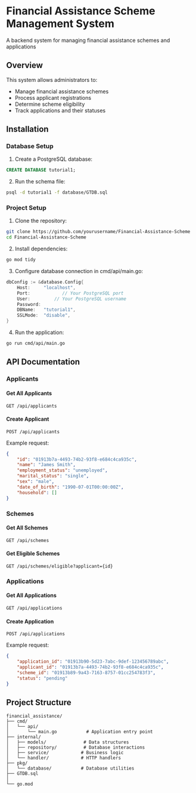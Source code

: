 # Financial Assistance Scheme Management System

A backend system for managing financial assistance schemes and applications

## Overview
This system allows administrators to:
- Manage financial assistance schemes
- Process applicant registrations
- Determine scheme eligibility
- Track applications and their statuses

## Installation

### Database Setup
1. Create a PostgreSQL database:
```sql
CREATE DATABASE tutorial1;
```

2. Run the schema file:
```bash
psql -d tutorial1 -f database/GTDB.sql
```

### Project Setup
1. Clone the repository:
```bash
git clone https://github.com/yourusername/Financial-Assistance-Scheme
cd Financial-Assistance-Scheme
```

2. Install dependencies:
```bash
go mod tidy
```

3. Configure database connection in cmd/api/main.go:
```go
dbConfig := &database.Config{
    Host:     "localhost",
    Port:            // Your PostgreSQL port
    User:         // Your PostgreSQL username
    Password: 
    DBName:   "tutorial1",
    SSLMode:  "disable",
}
```

4. Run the application:
```bash
go run cmd/api/main.go
```

## API Documentation

### Applicants

#### Get All Applicants
```http
GET /api/applicants
```

#### Create Applicant
```http
POST /api/applicants
```
Example request:
```json
{
    "id": "01913b7a-4493-74b2-93f8-e684c4ca935c",
    "name": "James Smith",
    "employment_status": "unemployed",
    "marital_status": "single",
    "sex": "male",
    "date_of_birth": "1990-07-01T00:00:00Z",
    "household": []
}
```

### Schemes
#### Get All Schemes
```http
GET /api/schemes
```

#### Get Eligible Schemes
```http
GET /api/schemes/eligible?applicant={id}
```

### Applications
#### Get All Applications
```http
GET /api/applications
```

#### Create Application
```http
POST /api/applications
```
Example request:
```json
{
    "application_id": "01913b90-5d23-7abc-9def-123456789abc",
    "applicant_id": "01913b7a-4493-74b2-93f8-e684c4ca935c",
    "scheme_id": "01913b89-9a43-7163-8757-01cc254783f3",
    "status": "pending"
}
```

## Project Structure
```
financial_assistance/
├── cmd/
│   └── api/
│       └── main.go           # Application entry point
├── internal/
│   ├── models/              # Data structures
│   ├── repository/          # Database interactions
│   ├── service/            # Business logic
│   └── handler/            # HTTP handlers
├── pkg/
│   └── database/           # Database utilities
├── GTDB.sql 
│ 
└── go.mod
```
